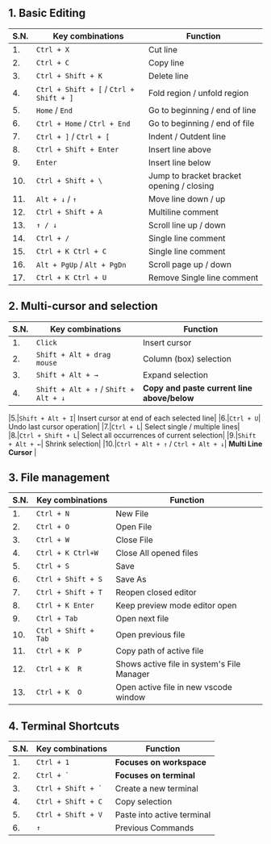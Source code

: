 
## 1. Basic Editing 

| S.N. |Key combinations   |  Function    |
| -----|-----| ------------ | 
|1.| `Ctrl + X` | Cut line |
|2.|`Ctrl + C`| Copy line|
|3.|`Ctrl + Shift + K`| Delete line|
|4.|`Ctrl + Shift + [` / `Ctrl + Shift + ]`| Fold region / unfold region|
|5.|`Home` / `End`| Go to beginning / end of line|
|6.|`Ctrl + Home` / `Ctrl + End`|Go to beginning / end of file|
|7.|`Ctrl + ]` / `Ctrl + [ `|Indent / Outdent line|
|8.|`Ctrl + Shift + Enter`|Insert line above|
|9.|`Enter`|Insert line below|
|10.|`Ctrl + Shift + \` | Jump to bracket bracket opening / closing |
|11.|`Alt + ↓` / `↑`| Move line down / up|
|12.|`Ctrl + Shift + A`| Multiline comment|
|13.| `↑ / ↓`| Scroll line up / down|
|14.|`Ctrl + /`| Single line comment|
|15.|`Ctrl + K Ctrl + C`| Single line comment|
|16.|`Alt + PgUp` / `Alt + PgDn`| Scroll page up / down|
|17.|`Ctrl + K Ctrl + U `|Remove Single line comment|

## 2. Multi-cursor and selection
| S.N. |Key combinations   |  Function    |
| -----|-----| ------------ | 
|1.|`Click`| Insert cursor|
|2.|`Shift + Alt + drag mouse`| Column (box) selection|
|3.|`Shift + Alt + →`| Expand selection|
|4.|`Shift + Alt + ↑` / `Shift + Alt + ↓` |**Copy and paste current line above/below**|

|5.|`Shift + Alt + I`| Insert cursor at end of each selected line|
|6.|`Ctrl + U`| Undo last cursor operation|
|7.|`Ctrl + L`| Select single / multiple lines|
|8.|`Ctrl + Shift + L`| Select all occurrences of current selection|
|9.|`Shift + Alt + ←`| Shrink selection|
|10.|`Ctrl + Alt + ↑` / `Ctrl + Alt + ↓`| **Multi Line Cursor** |

## 3. File management 
| S.N. |Key combinations   |  Function    |
| -----|-----| ------------ | 
|1.|`Ctrl + N`| New File|
|2.|`Ctrl + O`| Open File|
|3.|`Ctrl + W`| Close File|
|4.|`Ctrl + K Ctrl+W`| Close All opened files|
|5.|`Ctrl + S `|Save|
|6.|`Ctrl + Shift + S`| Save As|
|7.|`Ctrl + Shift + T` |Reopen closed editor|
|8.|`Ctrl + K Enter`| Keep preview mode editor open|
|9.|`Ctrl + Tab `|Open next file | 
|10.|`Ctrl + Shift + Tab`| Open previous file|
|11.|`Ctrl + K  P `|Copy path of active file|
|12.|`Ctrl + K  R`| Shows active file in system's File Manager|
|13.|`Ctrl + K  O` |Open active file in new vscode window|



## 4. Terminal Shortcuts 
| S.N. |Key combinations   |  Function    |
| -----|-----| ------------ | 
|1. |`Ctrl + 1`| **Focuses on workspace**|
|2. |``Ctrl + ` ``| **Focuses on terminal**|
|3. |``Ctrl + Shift + ` ``| Create a new terminal|
|4. |`Ctrl + Shift + C `|Copy selection|
|5. |`Ctrl + Shift + V`| Paste into active terminal|
|6. |`↑` |Previous Commands|

